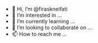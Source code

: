 - 👋 Hi, I’m @firaskneifati
- 👀 I’m interested in ...
- 🌱 I’m currently learning ...
- 💞️ I’m looking to collaborate on ...
- 📫 How to reach me ...

<!---
firaskneifati/firaskneifati is a ✨ special ✨ repository because its `README.md` (this file) appears on your GitHub profile.
You can click the Preview link to take a look at your changes.
--->
